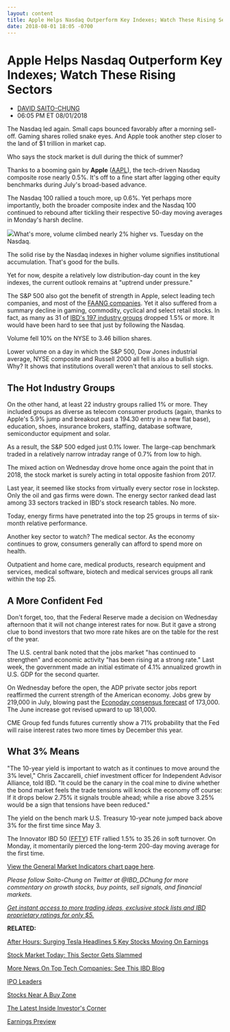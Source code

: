 ```yaml
---
layout: content
title: Apple Helps Nasdaq Outperform Key Indexes; Watch These Rising Sectors
date: 2018-08-01 18:05 -0700
---
```



Apple Helps Nasdaq Outperform Key Indexes; Watch These Rising Sectors
======================================================================




* [DAVID SAITO-CHUNG](https://www.investors.com/author/chungd/ "Posts by DAVID SAITO-CHUNG")
* 06:05 PM ET 08/01/2018




The Nasdaq led again. Small caps bounced favorably after a morning sell-off. Gaming shares rolled snake eyes. And Apple took another step closer to the land of $1 trillion in market cap.


Who says the stock market is dull during the thick of summer?


Thanks to a booming gain by **Apple** ([AAPL](https://research.investors.com/quote.aspx?symbol=AAPL)), the tech-driven Nasdaq composite rose nearly 0.5%. It's off to a fine start after lagging other equity benchmarks during July's broad-based advance.


The Nasdaq 100 rallied a touch more, up 0.6%. Yet perhaps more importantly, both the broader composite index and the Nasdaq 100 continued to rebound after tickling their respective 50-day moving averages in Monday's harsh decline.


![](https://www.investors.com/wp-content/uploads/2018/08/MP_08011818-182x300.jpg)What's more, volume climbed nearly 2% higher vs. Tuesday on the Nasdaq.


The solid rise by the Nasdaq indexes in higher volume signifies institutional accumulation. That's good for the bulls.


Yet for now, despite a relatively low distribution-day count in the key indexes, the current outlook remains at "uptrend under pressure."


The S&P 500 also got the benefit of strength in Apple, select leading tech companies, and most of the [FAANG companies](https://www.investors.com/news/technology/fang-stocks-news-quotes-facebook-amazon-netflix-google/). Yet it also suffered from a summary decline in gaming, commodity, cyclical and select retail stocks. In fact, as many as 31 of [IBD's 197 industry groups](https://www.investors.com/ibd-data-tables/) dropped 1.5% or more. It would have been hard to see that just by following the Nasdaq.


Volume fell 10% on the NYSE to 3.46 billion shares.


Lower volume on a day in which the S&P 500, Dow Jones industrial average, NYSE composite and Russell 2000 all fell is also a bullish sign. Why? It shows that institutions overall weren't that anxious to sell stocks.


The Hot Industry Groups
-----------------------


On the other hand, at least 22 industry groups rallied 1% or more. They included groups as diverse as telecom consumer products (again, thanks to Apple's 5.9% jump and breakout past a 194.30 entry in a new flat base), education, shoes, insurance brokers, staffing, database software, semiconductor equipment and solar.


As a result, the S&P 500 edged just 0.1% lower. The large-cap benchmark traded in a relatively narrow intraday range of 0.7% from low to high.


The mixed action on Wednesday drove home once again the point that in 2018, the stock market is surely acting in total opposite fashion from 2017.


Last year, it seemed like stocks from virtually every sector rose in lockstep. Only the oil and gas firms were down. The energy sector ranked dead last among 33 sectors tracked in IBD's stock research tables. No more.


Today, energy firms have penetrated into the top 25 groups in terms of six-month relative performance.


Another key sector to watch? The medical sector. As the economy continues to grow, consumers generally can afford to spend more on health.


Outpatient and home care, medical products, research equipment and services, medical software, biotech and medical services groups all rank within the top 25.


A More Confident Fed
--------------------


Don't forget, too, that the Federal Reserve made a decision on Wednesday afternoon that it will not change interest rates for now. But it gave a strong clue to bond investors that two more rate hikes are on the table for the rest of the year.


The U.S. central bank noted that the jobs market "has continued to strengthen" and economic activity "has been rising at a strong rate." Last week, the government made an initial estimate of 4.1% annualized growth in U.S. GDP for the second quarter.


On Wednesday before the open, the ADP private sector jobs report reaffirmed the current strength of the American economy. Jobs grew by 219,000 in July, blowing past the [Econoday consensus forecast](https://research.investors.com/economic-calendar/) of 173,000. The June increase got revised upward to up 181,000.


CME Group fed funds futures currently show a 71% probability that the Fed will raise interest rates two more times by December this year.


What 3% Means
-------------


"The 10-year yield is important to watch as it continues to move around the 3% level," Chris Zaccarelli, chief investment officer for Independent Advisor Alliance, told IBD. "It could be the canary in the coal mine to divine whether the bond market feels the trade tensions will knock the economy off course: If it drops below 2.75% it signals trouble ahead; while a rise above 3.25% would be a sign that tensions have been reduced."


The yield on the bench mark U.S. Treasury 10-year note jumped back above 3% for the first time since May 3.


The Innovator IBD 50 ([FFTY](https://research.investors.com/quote.aspx?symbol=FFTY)) ETF rallied 1.5% to 35.26 in soft turnover. On Monday, it momentarily pierced the long-term 200-day moving average for the first time.


[View the General Market Indicators chart page here](https://www.investors.com/wp-content/uploads/2018/08/IBD0108152458GMI.pdf).


*Please follow Saito-Chung on Twitter at @IBD\_DChung for more commentary on growth stocks, buy points, sell signals, and financial markets.*


[*Get instant access to more trading ideas, exclusive stock lists and IBD proprietary ratings for only $5.*](https://shop.investors.com/offer/splashresponsive.aspx?id=ibddigital-profit&src=A00433A&intcode=IntContentArticle)


**RELATED:**


[After Hours: Surging Tesla Headlines 5 Key Stocks Moving On Earnings](https://www.investors.com/market-trend/stock-market-today/dow-jones-futures-tesla-stock-square-wynn-fortinet-stock/)


[Stock Market Today: This Sector Gets Slammed](https://www.investors.com/market-trend/stock-market-today/apple-paycom-surge-dow-jones/)


[More News On Top Tech Companies: See This IBD Blog](https://www.investors.com/category/news/technology/click/)


[IPO Leaders](https://research.investors.com/stock-lists/ipo-leaders/)


[Stocks Near A Buy Zone](https://www.investors.com/category/stock-lists/stocks-near-a-buy-zone/)


[The Latest Inside Investor's Corner](https://www.investors.com/category/how-to-invest/investors-corner/)


[Earnings Preview](https://www.investors.com/research/earnings-calendar-analyst-estimates-stocks-to-watch/)




